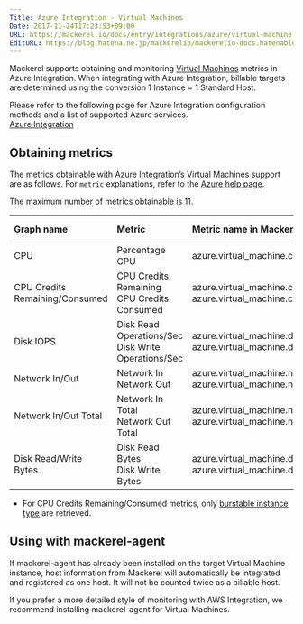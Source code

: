 ```yaml
---
Title: Azure Integration - Virtual Machines
Date: 2017-11-24T17:23:53+09:00
URL: https://mackerel.io/docs/entry/integrations/azure/virtual-machine
EditURL: https://blog.hatena.ne.jp/mackerelio/mackerelio-docs.hatenablog.mackerel.io/atom/entry/8599973812320734054
---
```


Mackerel supports obtaining and monitoring <a href="https://azure.microsoft.com/ja-jp/services/virtual-machines/" target="_blank">Virtual Machines</a> metrics in Azure Integration. When integrating with Azure Integration, billable targets are determined using the conversion 1 Instance = 1 Standard Host.

Please refer to the following page for Azure Integration configuration methods and a list of supported Azure services. <br>
<a href="https://mackerel.io/docs/entry/integrations/azure">Azure Integration</a>

## Obtaining metrics

The metrics obtainable with Azure Integration’s Virtual Machines support are as follows. For `metric` explanations, refer to the <a href="https://docs.microsoft.com/azure/monitoring-and-diagnostics/monitoring-supported-metrics#a-namemicrosoftcomputevirtualmachinesamicrosoftcomputevirtualmachines" target="_blank">Azure help page</a>.

The maximum number of metrics obtainable is 11.

|Graph name|Metric|Metric name in Mackerel|Unit|Aggregation Type|
|:---|:---|:---|:---|:---|
|CPU|Percentage CPU|azure.virtual_machine.cpu.percent|percentage|Average|
|CPU Credits Remaining/Consumed|CPU Credits Remaining<br>CPU Credits Consumed|azure.virtual_machine.cpu_credits.remaining<br>azure.virtual_machine.cpu_credits.consumed|float|Average|
|Disk IOPS|Disk Read Operations/Sec<br>Disk Write Operations/Sec|azure.virtual_machine.disk_iops.read<br>azure.virtual_machine.disk_iops.write|iops|Average|
|Network In/Out|Network In<br>Network Out|azure.virtual_machine.network.in<br>azure.virtual_machine.network.out|bytes|Total|
|Network In/Out Total|Network In Total<br>Network Out Total|azure.virtual_machine.network_total.in<br>azure.virtual_machine.network_total.out|bytes|Total|
|Disk Read/Write Bytes|Disk Read Bytes<br>Disk Write Bytes|azure.virtual_machine.disk.read<br>azure.virtual_machine.disk.write|bytes|Total|

- For CPU Credits Remaining/Consumed metrics, only [burstable instance type](https://azure.microsoft.com/en-us/blog/introducing-b-series-our-new-burstable-vm-size/) are retrieved.

## Using with mackerel-agent 

If mackerel-agent has already been installed on the target Virtual Machine instance, host information from Mackerel will automatically be integrated and registered as one host. It will not be counted twice as a billable host.

If you prefer a more detailed style of monitoring with AWS Integration, we recommend installing mackerel-agent for Virtual Machines.
